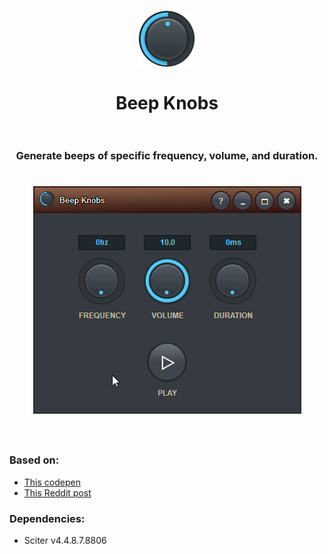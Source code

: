 <h1 align="center">
  <a href="https://github.com/girkovarpa/beep-knobs">
    <img src="app/png/logo-90x90.png" alt="Beep Knobs" width="90"/>
  </a>
  <br>
  <br>
  Beep Knobs
  <br>
  <br>
</h1>

<h3 align="center">
  Generate beeps of specific frequency, volume, and duration.
</h3>

<h1 align="center">
  <img src="preview.gif" alt="preview" /></a>
  <br>
  <br>
</h1>

<h3>
  Based on:
</h3>

- [This codepen](https://codepen.io/jhnsnc/pen/KXYayG)
- [This Reddit post](https://old.reddit.com/r/mixingmastering/comments/paowf2/does_anybody_know_of_a_tool_that_will_play_a_tone/?ref=share&ref_source=link)

<h3>
  Dependencies:
</h3>

- Sciter v4.4.8.7.8806
